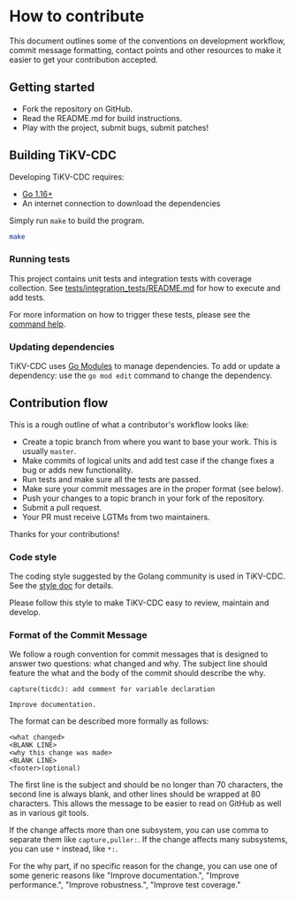 # How to contribute

This document outlines some of the conventions on development workflow, commit
message formatting, contact points and other resources to make it easier to get
your contribution accepted.

## Getting started

- Fork the repository on GitHub.
- Read the README.md for build instructions.
- Play with the project, submit bugs, submit patches!

## Building TiKV-CDC

Developing TiKV-CDC requires:

* [Go 1.16+](https://go.dev/doc/code)
* An internet connection to download the dependencies

Simply run `make` to build the program.

```sh
make
```

### Running tests

This project contains unit tests and integration tests with coverage collection.
See [tests/integration_tests/README.md](./tests/integration_tests/README.md) for how to execute and add tests.

For more information on how to trigger these tests, please see the [command help](./docs/ci/command.md).

### Updating dependencies

TiKV-CDC uses [Go Modules](https://github.com/golang/go/wiki/Modules) to manage dependencies. To add or update a
dependency: use the `go mod edit` command to change the dependency.

## Contribution flow

This is a rough outline of what a contributor's workflow looks like:

- Create a topic branch from where you want to base your work. This is usually `master`.
- Make commits of logical units and add test case if the change fixes a bug or adds new functionality.
- Run tests and make sure all the tests are passed.
- Make sure your commit messages are in the proper format (see below).
- Push your changes to a topic branch in your fork of the repository.
- Submit a pull request.
- Your PR must receive LGTMs from two maintainers.

Thanks for your contributions!

### Code style

The coding style suggested by the Golang community is used in TiKV-CDC.
See the [style doc](https://github.com/golang/go/wiki/CodeReviewComments) for details.

Please follow this style to make TiKV-CDC easy to review, maintain and develop.

### Format of the Commit Message

We follow a rough convention for commit messages that is designed to answer two
questions: what changed and why. The subject line should feature the what and
the body of the commit should describe the why.

```
capture(ticdc): add comment for variable declaration

Improve documentation.
```

The format can be described more formally as follows:

```
<what changed>
<BLANK LINE>
<why this change was made>
<BLANK LINE>
<footer>(optional)
```

The first line is the subject and should be no longer than 70 characters, the second line is always blank, and other
lines should be wrapped at 80 characters. This allows the message to be easier to read on GitHub as well as in various
git tools.

If the change affects more than one subsystem, you can use comma to separate them like ```capture,puller:```. If the
change affects many subsystems, you can use ```*``` instead, like ```*:```.

For the why part, if no specific reason for the change, you can use one of some generic reasons like "Improve
documentation.",
"Improve performance.", "Improve robustness.", "Improve test coverage."
